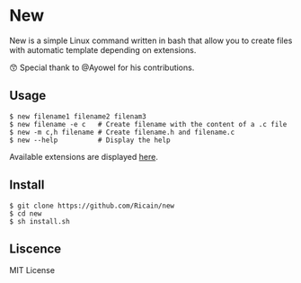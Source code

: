 # New

New is a simple Linux command written in bash that allow you to create files with automatic template depending on extensions.

:kissing_smiling_eyes: Special thank to @Ayowel for his contributions.

## Usage

```
$ new filename1 filename2 filenam3
$ new filename -e c   # Create filename with the content of a .c file
$ new -m c,h filename # Create filename.h and filename.c
$ new --help          # Display the help
```

Available extensions are displayed [here](https://github.com/Ricain/new/tree/master/lib).

## Install

```
$ git clone https://github.com/Ricain/new
$ cd new
$ sh install.sh
```

## Liscence

MIT License
